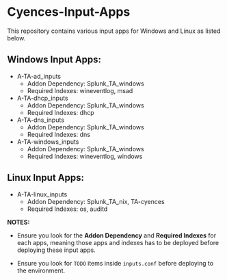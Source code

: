 # Cyences-Input-Apps

This repository contains various input apps for Windows and Linux as listed below.

## Windows Input Apps:

* A-TA-ad_inputs
    * Addon Dependency: Splunk_TA_windows
    * Required Indexes: wineventlog, msad
* A-TA-dhcp_inputs
    * Addon Dependency: Splunk_TA_windows
    * Required Indexes: dhcp
* A-TA-dns_inputs
    * Addon Dependency: Splunk_TA_windows
    * Required Indexes: dns
* A-TA-windows_inputs
    * Addon Dependency: Splunk_TA_windows
    * Required Indexes: wineventlog, windows


## Linux Input Apps:

* A-TA-linux_inputs
    * Addon Dependency: Splunk_TA_nix, TA-cyences
    * Required Indexes: os, auditd


**NOTES:**

* Ensure you look for the **Addon Dependency** and **Required Indexes** for each apps, meaning those apps and indexes has to be deployed before deploying these input apps.

* Ensure you look for `TODO` items inside `inputs.conf` before deploying to the environment.
